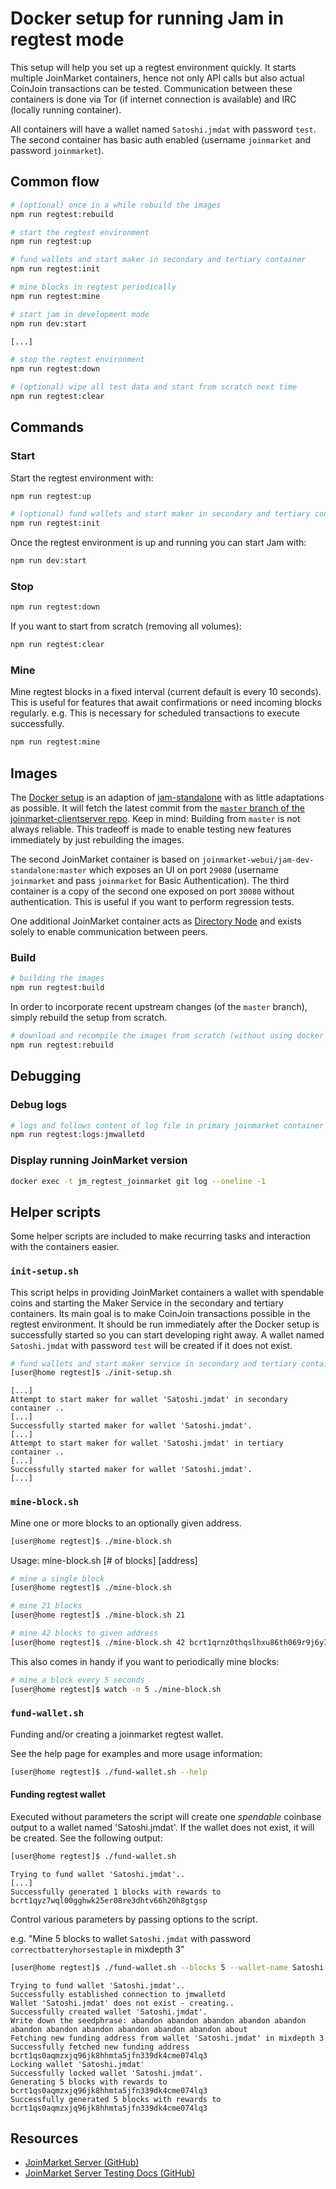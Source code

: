 # Docker setup for running Jam in regtest mode

This setup will help you set up a regtest environment quickly.
It starts multiple JoinMarket containers, hence not only API calls but also actual CoinJoin transactions can be tested.
Communication between these containers is done via Tor (if internet connection is available) and IRC (locally running container).

All containers will have a wallet named `Satoshi.jmdat` with password `test`.
The second container has basic auth enabled (username `joinmarket` and password `joinmarket`).

## Common flow
```sh
# (optional) once in a while rebuild the images
npm run regtest:rebuild

# start the regtest environment
npm run regtest:up

# fund wallets and start maker in secondary and tertiary container
npm run regtest:init

# mine blocks in regtest periodically
npm run regtest:mine

# start jam in development mode
npm run dev:start

[...]

# stop the regtest environment
npm run regtest:down

# (optional) wipe all test data and start from scratch next time
npm run regtest:clear
```

## Commands

### Start

Start the regtest environment with:

```sh
npm run regtest:up

# (optional) fund wallets and start maker in secondary and tertiary containers
npm run regtest:init
```

Once the regtest environment is up and running you can start Jam with:

```sh
npm run dev:start
```

### Stop

```sh
npm run regtest:down
```

If you want to start from scratch (removing all volumes):

```sh
npm run regtest:clear
```

### Mine
Mine regtest blocks in a fixed interval (current default is every 10 seconds).
This is useful for features that await confirmations or need incoming blocks regularly.
e.g. This is necessary for scheduled transactions to execute successfully.
```sh
npm run regtest:mine
```

## Images

The [Docker setup](dockerfile-deps/joinmarket/latest/Dockerfile) is an adaption of [jam-standalone](https://github.com/joinmarket-webui/jam-docker/tree/master/standalone) with as little adaptations as possible.
It will fetch the latest commit from the [`master` branch of the joinmarket-clientserver repo](https://github.com/JoinMarket-Org/joinmarket-clientserver/tree/master).
Keep in mind: Building from `master` is not always reliable. This tradeoff is made to enable testing new features immediately by just rebuilding the images.

The second JoinMarket container is based on `joinmarket-webui/jam-dev-standalone:master` which exposes an UI on port `29080`
(username `joinmarket` and pass `joinmarket` for Basic Authentication).
The third container is a copy of the second one exposed on port `30080` without authentication.
This is useful if you want to perform regression tests.

One additional JoinMarket container acts as [Directory Node](https://github.com/JoinMarket-Org/joinmarket-clientserver/blob/master/docs/onion-message-channels.md#directory) and exists solely to enable communication between peers.

### Build
```sh
# building the images
npm run regtest:build
```

In order to incorporate recent upstream changes (of the `master` branch), simply rebuild the setup from scratch.

```sh
# download and recompile the images from scratch (without using docker cache)
npm run regtest:rebuild
```

## Debugging

### Debug logs

```sh
# logs and follows content of log file in primary joinmarket container
npm run regtest:logs:jmwalletd
```

### Display running JoinMarket version

```sh
docker exec -t jm_regtest_joinmarket git log --oneline -1
```

## Helper scripts

Some helper scripts are included to make recurring tasks and interaction with the containers easier.

### `init-setup.sh`

This script helps in providing JoinMarket containers a wallet with spendable coins and starting the Maker Service in the secondary and tertiary containers.
Its main goal is to make CoinJoin transactions possible in the regtest environment.
It should be run immediately after the Docker setup is successfully started so you can start developing right away.
A wallet named `Satoshi.jmdat` with password `test` will be created if it does not exist.

```sh
# fund wallets and start maker service in secondary and tertiary containers
[user@home regtest]$ ./init-setup.sh
```

```text
[...]
Attempt to start maker for wallet 'Satoshi.jmdat' in secondary container ..
[...]
Successfully started maker for wallet 'Satoshi.jmdat'.
[...]
Attempt to start maker for wallet 'Satoshi.jmdat' in tertiary container ..
[...]
Successfully started maker for wallet 'Satoshi.jmdat'.
[...]
```

### `mine-block.sh`

Mine one or more blocks to an optionally given address.

```sh
[user@home regtest]$ ./mine-block.sh
```

Usage: mine-block.sh [# of blocks] [address]

```sh
# mine a single block
[user@home regtest]$ ./mine-block.sh

# mine 21 blocks
[user@home regtest]$ ./mine-block.sh 21

# mine 42 blocks to given address
[user@home regtest]$ ./mine-block.sh 42 bcrt1qrnz0thqslhxu86th069r9j6y7ldkgs2tzgf5wx
```

This also comes in handy if you want to periodically mine blocks:

```sh
# mine a block every 5 seconds
[user@home regtest]$ watch -n 5 ./mine-block.sh
```

### `fund-wallet.sh`

Funding and/or creating a joinmarket regtest wallet.

See the help page for examples and more usage information:

```sh
[user@home regtest]$ ./fund-wallet.sh --help
```

#### Funding regtest wallet

Executed without parameters the script will create one _spendable_ coinbase output to a wallet named 'Satoshi.jmdat'.
If the wallet does not exist, it will be created. See the following output:

```sh
[user@home regtest]$ ./fund-wallet.sh
```

```text
Trying to fund wallet 'Satoshi.jmdat'..
[...]
Successfully generated 1 blocks with rewards to bcrt1qyz7wql00gghwk25er08re3dhtv66h20h8gtgsp
```

Control various parameters by passing options to the script.

e.g. "Mine 5 blocks to wallet `Satoshi.jmdat` with password `correctbatteryhorsestaple` in mixdepth 3"

```sh
[user@home regtest]$ ./fund-wallet.sh --blocks 5 --wallet-name Satoshi.jmdat --password correctbatteryhorsestaple --mixdepth 3
```

```text
Trying to fund wallet 'Satoshi.jmdat'..
Successfully established connection to jmwalletd
Wallet 'Satoshi.jmdat' does not exist - creating..
Successfully created wallet 'Satoshi.jmdat'.
Write down the seedphrase: abandon abandon abandon abandon abandon abandon abandon abandon abandon abandon abandon about
Fetching new funding address from wallet 'Satoshi.jmdat' in mixdepth 3
Successfully fetched new funding address bcrt1qs0aqmzxjq96jk8hhmta5jfn339dk4cme074lq3
Locking wallet 'Satoshi.jmdat'
Successfully locked wallet 'Satoshi.jmdat'.
Generating 5 blocks with rewards to bcrt1qs0aqmzxjq96jk8hhmta5jfn339dk4cme074lq3
Successfully generated 5 blocks with rewards to bcrt1qs0aqmzxjq96jk8hhmta5jfn339dk4cme074lq3
```

## Resources

- [JoinMarket Server (GitHub)](https://github.com/JoinMarket-Org/joinmarket-clientserver)
- [JoinMarket Server Testing Docs (GitHub)](https://github.com/JoinMarket-Org/joinmarket-clientserver/blob/master/docs/TESTING.md)
